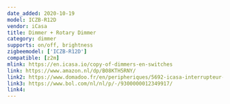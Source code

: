 ```yaml
---
date_added: 2020-10-19
model: ICZB-R12D
vendor: iCasa
title: Dimmer + Rotary Dimmer
category: dimmer
supports: on/off, brightness
zigbeemodel: ['ICZB-R12D']
compatible: [z2m]
mlink: https://en.icasa.io/copy-of-dimmers-en-switches
link: https://www.amazon.nl/dp/B08KTH5RNY/
link2: https://www.domadoo.fr/en/peripheriques/5692-icasa-interrupteur-variateur-rotatif-500w-zigbee-dimmer-0636665129406.html
link3: https://www.bol.com/nl/nl/p/-/9300000012349917/
link4: 
---
```

